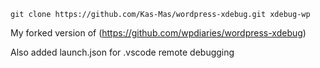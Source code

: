 ```
git clone https://github.com/Kas-Mas/wordpress-xdebug.git xdebug-wp
```

My forked version of (https://github.com/wpdiaries/wordpress-xdebug)

Also added launch.json for .vscode remote debugging 
